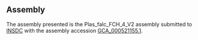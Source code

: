 

Assembly
--------

The assembly presented is the Plas\_falc\_FCH\_4\_V2 assembly submitted
to [INSDC](http://www.insdc.org) with the assembly accession
[GCA\_000521155.1](http://www.ebi.ac.uk/ena/data/view/GCA_000521155.1).

